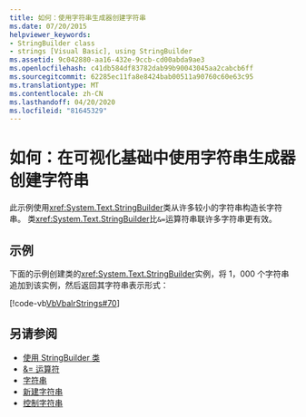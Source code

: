 ```yaml
---
title: 如何：使用字符串生成器创建字符串
ms.date: 07/20/2015
helpviewer_keywords:
- StringBuilder class
- strings [Visual Basic], using StringBuilder
ms.assetid: 9c042880-aa16-432e-9ccb-cd00abda9ae3
ms.openlocfilehash: c41db584df83782dab99b90043045aa2cabcb6ff
ms.sourcegitcommit: 62285ec11fa8e8424bab00511a90760c60e63c95
ms.translationtype: MT
ms.contentlocale: zh-CN
ms.lasthandoff: 04/20/2020
ms.locfileid: "81645329"
---
```

# <a name="how-to-create-strings-using-a-stringbuilder-in-visual-basic"></a>如何：在可视化基础中使用字符串生成器创建字符串

此示例使用<xref:System.Text.StringBuilder>类从许多较小的字符串构造长字符串。 类<xref:System.Text.StringBuilder>比`&=`运算符串联许多字符串更有效。

## <a name="example"></a>示例

下面的示例创建类的<xref:System.Text.StringBuilder>实例，将 1，000 个字符串追加到该实例，然后返回其字符串表示形式：

 [!code-vb[VbVbalrStrings#70](~/samples/snippets/visualbasic/VS_Snippets_VBCSharp/VbVbalrStrings/VB/Class2.vb#70)]

## <a name="see-also"></a>另请参阅

- [使用 StringBuilder 类](../../../../standard/base-types/stringbuilder.md)
- [&= 运算符](../../../language-reference/operators/and-assignment-operator.md)
- [字符串](index.md)
- [新建字符串](../../../../standard/base-types/creating-new.md)
- [控制字符串](../../../../standard/base-types/best-practices-strings.md)
